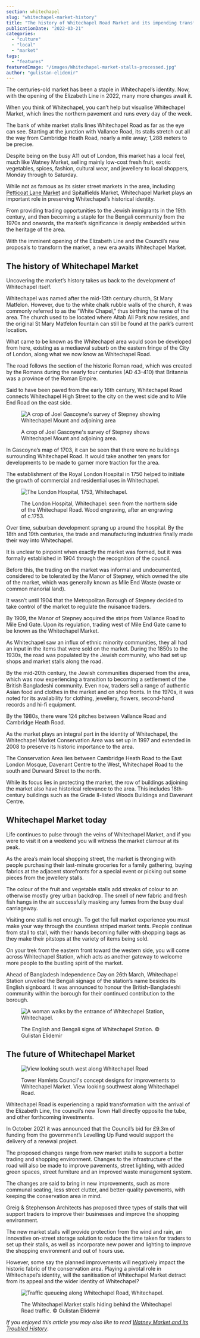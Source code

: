 ```yaml
---
section: whitechapel
slug: "whitechapel-market-history"
title: "The history of Whitechapel Road Market and its impending transformation"
publicationDate: "2022-03-21"
categories: 
  - "culture"
  - "local"
  - "market"
tags: 
  - "features"
featuredImage: "/images/Whitechapel-market-stalls-processed.jpg"
author: "gulistan-elidemir"
---
```


The centuries-old market has been a staple in Whitechapel’s identity. Now, with the opening of the Elizabeth Line in 2022, many more changes await it.

When you think of Whitechapel, you can’t help but visualise Whitechapel Market, which lines the northern pavement and runs every day of the week.

The bank of white market stalls lines Whitechapel Road as far as the eye can see. Starting at the junction with Vallance Road, its stalls stretch out all the way from Cambridge Heath Road, nearly a mile away; 1,288 meters to be precise.

Despite being on the busy A11 out of London, this market has a local feel, much like Watney Market, selling mainly low-cost fresh fruit, exotic vegetables, spices, fashion, cultural wear, and jewellery to local shoppers, Monday through to Saturday.

While not as famous as its sister street markets in the area, including [Petticoat Lane Market](https://whitechapellondon.co.uk/petticoat-lane-market-history/) and Spitalfields Market, Whitechapel Market plays an important role in preserving Whitechapel’s historical identity.

From providing trading opportunities to the Jewish immigrants in the 19th century, and then becoming a staple for the Bengali community from the 1970s and onwards, the market’s significance is deeply embedded within the heritage of the area.

With the imminent opening of the Elizabeth Line and the Council’s new proposals to transform the market, a new era awaits Whitechapel Market. 

## The history of Whitechapel Market

Uncovering the market’s history takes us back to the development of Whitechapel itself.

Whitechapel was named after the mid-13th century church, St Mary Matfelon. However, due to the white chalk rubble walls of the church, it was commonly referred to as the “White Chapel,” thus birthing the name of the area. The church used to be located where Altab Ali Park now resides, and the original St Mary Matfelon fountain can still be found at the park’s current location.

What came to be known as the Whitechapel area would soon be developed from here, existing as a mediaeval suburb on the eastern fringe of the City of London, along what we now know as Whitechapel Road. 

The road follows the section of the historic Roman road, which was created by the Romans during the nearly four centuries (AD 43–410) that Britannia was a province of the Roman Empire.

Said to have been paved from the early 16th century, Whitechapel Road connects Whitechapel High Street to the city on the west side and to Mile End Road on the east side.

<figure>

![A crop of Joel Gascoyne's survey of Stepney showing Whitechapel Mount and adjoining area](/images/Gascoyne-1703-Whitechapel-Mount-1024x683.jpeg)

<figcaption>

A crop of Joel Gascoyne's survey of Stepney shows Whitechapel Mount and adjoining area.

</figcaption>

</figure>

In Gascoyne’s map of 1703, it can be seen that there were no buildings surrounding Whitechapel Road. It would take another ten years for developments to be made to garner more traction for the area.

The establishment of the Royal London Hospital in 1750 helped to initiate the growth of commercial and residential uses in Whitechapel. 

<figure>

![The London Hospital, 1753, Whitechapel.](/images/The-London-Hospital-Whitechapel-1753-1024x683.jpeg)

<figcaption>

The London Hospital, Whitechapel: seen from the northern side of the Whitechapel Road. Wood engraving, after an engraving of c.1753.

</figcaption>

</figure>

Over time, suburban development sprang up around the hospital. By the 18th and 19th centuries, the trade and manufacturing industries finally made their way into Whitechapel.

It is unclear to pinpoint when exactly the market was formed, but it was formally established in 1904 through the recognition of the council.

Before this, the trading on the market was informal and undocumented, considered to be tolerated by the Manor of Stepney, which owned the site of the market, which was generally known as Mile End Waste (waste or common manorial land).

It wasn’t until 1904 that the Metropolitan Borough of Stepney decided to take control of the market to regulate the nuisance traders. 

By 1909, the Manor of Stepney acquired the strips from Vallance Road to Mile End Gate. Upon its regulation, trading west of Mile End Gate came to be known as the Whitechapel Market.

As Whitechapel saw an influx of ethnic minority communities, they all had an input in the items that were sold on the market. During the 1850s to the 1930s, the road was populated by the Jewish community, who had set up shops and market stalls along the road.

By the mid-20th century, the Jewish communities dispersed from the area, which was now experiencing a transition to becoming a settlement of the British Bangladeshi community. Even now, traders sell a range of authentic Asian food and clothes in the market and on shop fronts. In the 1970s, it was noted for its availability for clothing, jewellery, flowers, second-hand records and hi-fi equipment. 

By the 1980s, there were 124 pitches between Vallance Road and Cambridge Heath Road. 

As the market plays an integral part in the identity of Whitechapel, the Whitechapel Market Conservation Area was set up in 1997 and extended in 2008 to preserve its historic importance to the area. 

The Conservation Area lies between Cambridge Heath Road to the East London Mosque, Davenant Centre to the West, Whitechapel Road to the south and Durward Street to the north. 

While its focus lies in protecting the market, the row of buildings adjoining the market also have historical relevance to the area. This includes 18th-century buildings such as the Grade II-listed Woods Buildings and Davenant Centre. 

## Whitechapel Market today

Life continues to pulse through the veins of Whitechapel Market, and if you were to visit it on a weekend you will witness the market clamour at its peak. 

As the area’s main local shopping street, the market is thronging with people purchasing their last-minute groceries for a family gathering, buying fabrics at the adjacent storefronts for a special event or picking out some pieces from the jewellery stalls.

The colour of the fruit and vegetable stalls add streaks of colour to an otherwise mostly grey urban backdrop. The smell of new fabric and fresh fish hangs in the air successfully masking any fumes from the busy dual carriageway.

Visiting one stall is not enough. To get the full market experience you must make your way through the countless striped market tents. People continue from stall to stall, with their hands becoming fuller with shopping bags as they make their pitstops at the variety of items being sold.

On your trek from the eastern front toward the western side, you will come across Whitechapel Station, which acts as another gateway to welcome more people to the bustling spirit of the market. 

Ahead of Bangladesh Independence Day on 26th March, Whitechapel Station unveiled the Bengali signage of the station’s name besides its English signboard. It was announced to honour the British-Bangladeshi community within the borough for their continued contribution to the borough.

<figure>

![A woman walks by the entrance of Whitechapel Station, Whitechapel.](/images/Whitechapel-station-Bengali-sign-1024x683.jpg)

<figcaption>

The English and Bengali signs of Whitechapel Station. © Gulistan Elidemir

</figcaption>

</figure>

## The future of Whitechapel Market

<figure>

![View looking south west along Whitechapel Road](/images/View-looking-south-west-along-Whitechapel-Road-1024x683.jpg)

<figcaption>

Tower Hamlets Council's concept designs for improvements to Whitechapel Market. View looking southwest along Whitechapel Road.

</figcaption>

</figure>

Whitechapel Road is experiencing a rapid transformation with the arrival of the Elizabeth Line, the council’s new Town Hall directly opposite the tube, and other forthcoming investments.

In October 2021 it was announced that the Council’s bid for £9.3m of funding from the government’s Levelling Up Fund would support the delivery of a renewal project.

The proposed changes range from new market stalls to support a better trading and shopping environment. Changes to the infrastructure of the road will also be made to improve pavements, street lighting, with added green spaces, street furniture and an improved waste management system.

The changes are said to bring in new improvements, such as more communal seating, less street clutter, and better-quality pavements, with keeping the conservation area in mind.

Greig & Stephenson Architects has proposed three types of stalls that will support traders to improve their businesses and improve the shopping environment.

The new market stalls will provide protection from the wind and rain, an innovative on-street storage solution to reduce the time taken for traders to set up their stalls, as well as incorporate new power and lighting to improve the shopping environment and out of hours use.

However, some say the planned improvements will negatively impact the historic fabric of the conservation area. Playing a pivotal role in Whitechapel’s identity, will the sanitisation of Whitechapel Market detract from its appeal and the wider identity of Whitechapel?

<figure>

![Traffic queueing along Whitechapel Road, Whitechapel.](/images/Whitechapel-market-main-road-1024x683.jpg)

<figcaption>

The Whitechapel Market stalls hiding behind the Whitechapel Road traffic. © Gulistan Elidemir

</figcaption>

</figure>

_If you enjoyed this article you may also like to read_ _[Watney Market and its Troubled History](https://whitechapellondon.co.uk/watney-market-history/)_.
